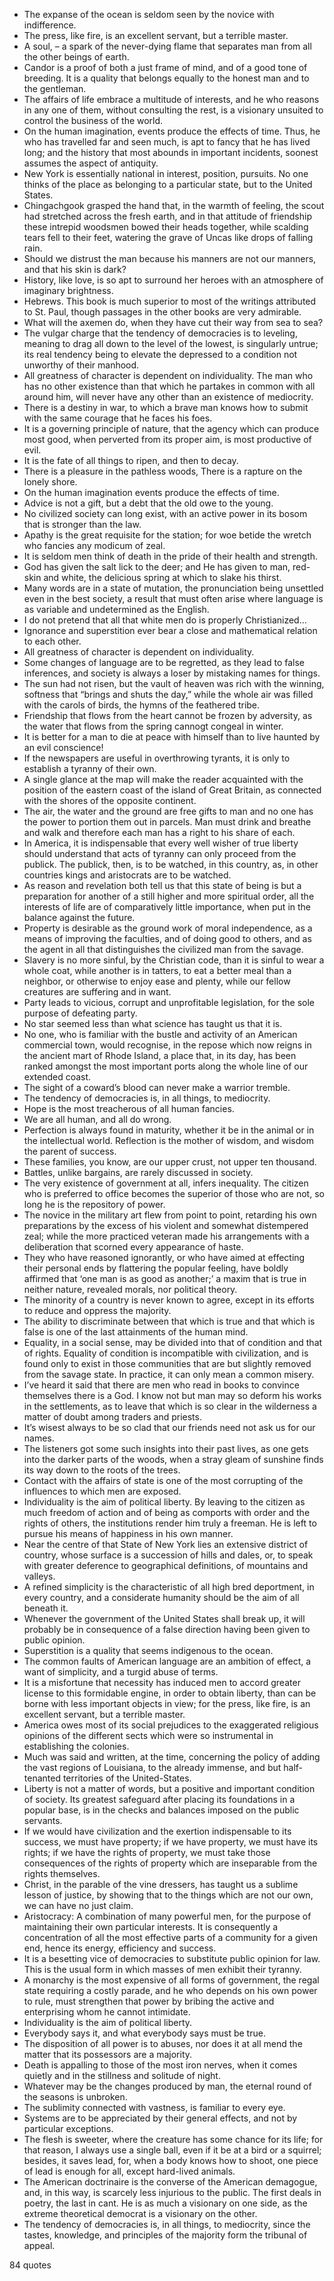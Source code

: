  - The expanse of the ocean is seldom seen by the novice with indifference.
 - The press, like fire, is an excellent servant, but a terrible master.
 - A soul, – a spark of the never-dying flame that separates man from all the other beings of earth.
 - Candor is a proof of both a just frame of mind, and of a good tone of breeding. It is a quality that belongs equally to the honest man and to the gentleman.
 - The affairs of life embrace a multitude of interests, and he who reasons in any one of them, without consulting the rest, is a visionary unsuited to control the business of the world.
 - On the human imagination, events produce the effects of time. Thus, he who has travelled far and seen much, is apt to fancy that he has lived long; and the history that most abounds in important incidents, soonest assumes the aspect of antiquity.
 - New York is essentially national in interest, position, pursuits. No one thinks of the place as belonging to a particular state, but to the United States.
 - Chingachgook grasped the hand that, in the warmth of feeling, the scout had stretched across the fresh earth, and in that attitude of friendship these intrepid woodsmen bowed their heads together, while scalding tears fell to their feet, watering the grave of Uncas like drops of falling rain.
 - Should we distrust the man because his manners are not our manners, and that his skin is dark?
 - History, like love, is so apt to surround her heroes with an atmosphere of imaginary brightness.
 - Hebrews. This book is much superior to most of the writings attributed to St. Paul, though passages in the other books are very admirable.
 - What will the axemen do, when they have cut their way from sea to sea?
 - The vulgar charge that the tendency of democracies is to leveling, meaning to drag all down to the level of the lowest, is singularly untrue; its real tendency being to elevate the depressed to a condition not unworthy of their manhood.
 - All greatness of character is dependent on individuality. The man who has no other existence than that which he partakes in common with all around him, will never have any other than an existence of mediocrity.
 - There is a destiny in war, to which a brave man knows how to submit with the same courage that he faces his foes.
 - It is a governing principle of nature, that the agency which can produce most good, when perverted from its proper aim, is most productive of evil.
 - It is the fate of all things to ripen, and then to decay.
 - There is a pleasure in the pathless woods, There is a rapture on the lonely shore.
 - On the human imagination events produce the effects of time.
 - Advice is not a gift, but a debt that the old owe to the young.
 - No civilized society can long exist, with an active power in its bosom that is stronger than the law.
 - Apathy is the great requisite for the station; for woe betide the wretch who fancies any modicum of zeal.
 - It is seldom men think of death in the pride of their health and strength.
 - God has given the salt lick to the deer; and He has given to man, red-skin and white, the delicious spring at which to slake his thirst.
 - Many words are in a state of mutation, the pronunciation being unsettled even in the best society, a result that must often arise where language is as variable and undetermined as the English.
 - I do not pretend that all that white men do is properly Christianized...
 - Ignorance and superstition ever bear a close and mathematical relation to each other.
 - All greatness of character is dependent on individuality.
 - Some changes of language are to be regretted, as they lead to false inferences, and society is always a loser by mistaking names for things.
 - The sun had not risen, but the vault of heaven was rich with the winning, softness that “brings and shuts the day,” while the whole air was filled with the carols of birds, the hymns of the feathered tribe.
 - Friendship that flows from the heart cannot be frozen by adversity, as the water that flows from the spring cannogt congeal in winter.
 - It is better for a man to die at peace with himself than to live haunted by an evil conscience!
 - If the newspapers are useful in overthrowing tyrants, it is only to establish a tyranny of their own.
 - A single glance at the map will make the reader acquainted with the position of the eastern coast of the island of Great Britain, as connected with the shores of the opposite continent.
 - The air, the water and the ground are free gifts to man and no one has the power to portion them out in parcels. Man must drink and breathe and walk and therefore each man has a right to his share of each.
 - In America, it is indispensable that every well wisher of true liberty should understand that acts of tyranny can only proceed from the publick. The publick, then, is to be watched, in this country, as, in other countries kings and aristocrats are to be watched.
 - As reason and revelation both tell us that this state of being is but a preparation for another of a still higher and more spiritual order, all the interests of life are of comparatively little importance, when put in the balance against the future.
 - Property is desirable as the ground work of moral independence, as a means of improving the faculties, and of doing good to others, and as the agent in all that distinguishes the civilized man from the savage.
 - Slavery is no more sinful, by the Christian code, than it is sinful to wear a whole coat, while another is in tatters, to eat a better meal than a neighbor, or otherwise to enjoy ease and plenty, while our fellow creatures are suffering and in want.
 - Party leads to vicious, corrupt and unprofitable legislation, for the sole purpose of defeating party.
 - No star seemed less than what science has taught us that it is.
 - No one, who is familiar with the bustle and activity of an American commercial town, would recognise, in the repose which now reigns in the ancient mart of Rhode Island, a place that, in its day, has been ranked amongst the most important ports along the whole line of our extended coast.
 - The sight of a coward’s blood can never make a warrior tremble.
 - The tendency of democracies is, in all things, to mediocrity.
 - Hope is the most treacherous of all human fancies.
 - We are all human, and all do wrong.
 - Perfection is always found in maturity, whether it be in the animal or in the intellectual world. Reflection is the mother of wisdom, and wisdom the parent of success.
 - These families, you know, are our upper crust, not upper ten thousand.
 - Battles, unlike bargains, are rarely discussed in society.
 - The very existence of government at all, infers inequality. The citizen who is preferred to office becomes the superior of those who are not, so long he is the repository of power.
 - The novice in the military art flew from point to point, retarding his own preparations by the excess of his violent and somewhat distempered zeal; while the more practiced veteran made his arrangements with a deliberation that scorned every appearance of haste.
 - They who have reasoned ignorantly, or who have aimed at effecting their personal ends by flattering the popular feeling, have boldly affirmed that ‘one man is as good as another;’ a maxim that is true in neither nature, revealed morals, nor political theory.
 - The minority of a country is never known to agree, except in its efforts to reduce and oppress the majority.
 - The ability to discriminate between that which is true and that which is false is one of the last attainments of the human mind.
 - Equality, in a social sense, may be divided into that of condition and that of rights. Equality of condition is incompatible with civilization, and is found only to exist in those communities that are but slightly removed from the savage state. In practice, it can only mean a common misery.
 - I’ve heard it said that there are men who read in books to convince themselves there is a God. I know not but man may so deform his works in the settlements, as to leave that which is so clear in the wilderness a matter of doubt among traders and priests.
 - It’s wisest always to be so clad that our friends need not ask us for our names.
 - The listeners got some such insights into their past lives, as one gets into the darker parts of the woods, when a stray gleam of sunshine finds its way down to the roots of the trees.
 - Contact with the affairs of state is one of the most corrupting of the influences to which men are exposed.
 - Individuality is the aim of political liberty. By leaving to the citizen as much freedom of action and of being as comports with order and the rights of others, the institutions render him truly a freeman. He is left to pursue his means of happiness in his own manner.
 - Near the centre of that State of New York lies an extensive district of country, whose surface is a succession of hills and dales, or, to speak with greater deference to geographical definitions, of mountains and valleys.
 - A refined simplicity is the characteristic of all high bred deportment, in every country, and a considerate humanity should be the aim of all beneath it.
 - Whenever the government of the United States shall break up, it will probably be in consequence of a false direction having been given to public opinion.
 - Superstition is a quality that seems indigenous to the ocean.
 - The common faults of American language are an ambition of effect, a want of simplicity, and a turgid abuse of terms.
 - It is a misfortune that necessity has induced men to accord greater license to this formidable engine, in order to obtain liberty, than can be borne with less important objects in view; for the press, like fire, is an excellent servant, but a terrible master.
 - America owes most of its social prejudices to the exaggerated religious opinions of the different sects which were so instrumental in establishing the colonies.
 - Much was said and written, at the time, concerning the policy of adding the vast regions of Louisiana, to the already immense, and but half-tenanted territories of the United-States.
 - Liberty is not a matter of words, but a positive and important condition of society. Its greatest safeguard after placing its foundations in a popular base, is in the checks and balances imposed on the public servants.
 - If we would have civilization and the exertion indispensable to its success, we must have property; if we have property, we must have its rights; if we have the rights of property, we must take those consequences of the rights of property which are inseparable from the rights themselves.
 - Christ, in the parable of the vine dressers, has taught us a sublime lesson of justice, by showing that to the things which are not our own, we can have no just claim.
 - Aristocracy: A combination of many powerful men, for the purpose of maintaining their own particular interests. It is consequently a concentration of all the most effective parts of a community for a given end, hence its energy, efficiency and success.
 - It is a besetting vice of democracies to substitute public opinion for law. This is the usual form in which masses of men exhibit their tyranny.
 - A monarchy is the most expensive of all forms of government, the regal state requiring a costly parade, and he who depends on his own power to rule, must strengthen that power by bribing the active and enterprising whom he cannot intimidate.
 - Individuality is the aim of political liberty.
 - Everybody says it, and what everybody says must be true.
 - The disposition of all power is to abuses, nor does it at all mend the matter that its possessors are a majority.
 - Death is appalling to those of the most iron nerves, when it comes quietly and in the stillness and solitude of night.
 - Whatever may be the changes produced by man, the eternal round of the seasons is unbroken.
 - The sublimity connected with vastness, is familiar to every eye.
 - Systems are to be appreciated by their general effects, and not by particular exceptions.
 - The flesh is sweeter, where the creature has some chance for its life; for that reason, I always use a single ball, even if it be at a bird or a squirrel; besides, it saves lead, for, when a body knows how to shoot, one piece of lead is enough for all, except hard-lived animals.
 - The American doctrinaire is the converse of the American demagogue, and, in this way, is scarcely less injurious to the public. The first deals in poetry, the last in cant. He is as much a visionary on one side, as the extreme theoretical democrat is a visionary on the other.
 - The tendency of democracies is, in all things, to mediocrity, since the tastes, knowledge, and principles of the majority form the tribunal of appeal.

84 quotes